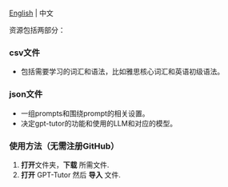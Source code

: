 <p >
    <br> <a href="README.md">English</a> | 中文
</p>


资源包括两部分：

### csv文件 
- 包括需要学习的词汇和语法，比如雅思核心词汇和英语初级语法。

### json文件
- 一组prompts和围绕prompt的相关设置。
- 决定gpt-tutor的功能和使用的LLM和对应的模型。

### 使用方法（无需注册GitHub）

1. **打开**文件夹，**下载** 所需文件.
2. **打开** GPT-Tutor 然后 **导入** 文件.

